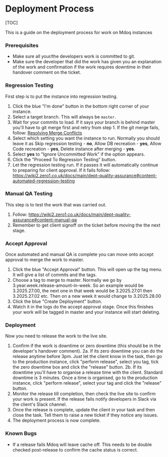 # Deployment Process

[TOC]

This is a guide on the deployment process for work on Mdoq instances

### Prerequisites 
- Make sure all your/the developers work is committed to git.
- Make sure the developer that did the work has given you an explanation of the work and confirmation if the work requires downtime in their handover comment on the ticket.

### Regression Testing

First step is to put the instance into regression testing.
1. Click the blue "I'm done" button in the bottom right corner of your instance.
2. Select a target branch. This will always be ```master```.
3. Wait for your commits to load. If it says your branch is behind master you'll have to git merge first and retry from step 1. If the git merge fails, follow: [Resolving Merge Conflicts](https://docs.mdoq.io/hc/en-gb/articles/9832737324561-Resolving-Merge-Conflicts)
4. Select which setting you want the instance to run. Normally you should leave it as Skip regression testing - **no**, Allow DB recreation - **yes**, Allow Code recreation - **yes**, Delete instance after merging - **yes**.
5. Select **yes** to "Ignore Uncommitted Work" if the option appears.
6. Click the "Proceed To Regression Testing" button.
7. Let the regression testing run. If it passes it will automatically continue to preparing for client approval. If it fails follow: https://wiki2.zero1.co.uk/docs/main/dept-quality-assurance#content-automated-regression-testing

### Manual QA Testing
This step is to test the work that was carried out.
1. Follow: https://wiki2.zero1.co.uk/docs/main/dept-quality-assurance#content-manual-qa
2. Remember to get client signoff on the ticket before moving the the next stage.

### Accept Approval

Once automated and manual QA is complete you can move onto accept approval to merge the work to master.
1. Click the blue "Accept Approval" button. This will open up the tag menu. It will give a list of commits and the tags.
2. Choose a tag to merge to master. Normally we go by 3.year.week.release-amount-in-week. So an example would be 3.2025.27.00, the next one in that week would be 3.2025.27.01 then 3.2025.27.02 etc. Then on a new week it would change to 3.2025.28.00
3. Click the blue "Create Deployment" button.
4. Watch it in the logs do the accept approval stage. Once this finishes your work will be tagged in master and your instance will start deleting.

### Deployment

Now you need to release the work to the live site.
1. Confirm if the work is downtime or zero downtime (this should be in the developer's handover comment).
2a. If its zero downtime you can do the release anytime before 3pm. Just let the client know in the task, then go to the production instance, click "perform release", select you tag, tick the zero downtime box and click the "release" button.
2b. If its downtime you'll have to organise a release time with the client. Standard downtime is 3 minutes. Once a time is organised, go to the production instance, click "perform release", select your tag and click the "release" button.
4. Monitor the release till completion, then check the live site to confirm your work is present. If the release fails notify developers in Slack via the client's Slack channel.
5. Once the release is complete, update the client in your task and then close the task. Tell them to raise a new ticket if they notice any issues.
6. The deployment process is now complete.

### Known Bugs
- If a release fails Mdoq will leave cache off. This needs to be double checked post-release to confirm the cache status is correct.
